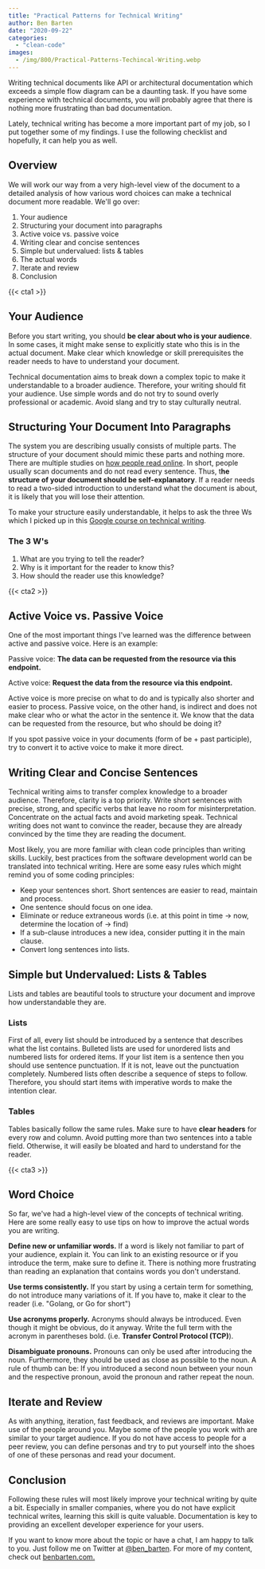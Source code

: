 ```yaml
---
title: "Practical Patterns for Technical Writing"
author: Ben Barten
date: "2020-09-22"
categories: 
  - "clean-code"
images:
  - /img/800/Practical-Patterns-Techincal-Writing.webp
---
```


Writing technical documents like API or architectural documentation which exceeds a simple flow diagram can be a daunting task. If you have some experience with technical documents, you will probably agree that there is nothing more frustrating than bad documentation.

Lately, technical writing has become a more important part of my job, so I put together some of my findings. I use the following checklist and hopefully, it can help you as well.

## Overview

We will work our way from a very high-level view of the document to a detailed analysis of how various word choices can make a technical document more readable. We'll go over:

1. Your audience
2. Structuring your document into paragraphs
3. Active voice vs. passive voice
4. Writing clear and concise sentences
5. Simple but undervalued: lists & tables
6. The actual words
7. Iterate and review
8. Conclusion

{{< cta1 >}}

## Your Audience

Before you start writing, you should **be clear about who is your audience**. In some cases, it might make sense to explicitly state who this is in the actual document. Make clear which knowledge or skill prerequisites the reader needs to have to understand your document.

Technical documentation aims to break down a complex topic to make it understandable to a broader audience. Therefore, your writing should fit your audience. Use simple words and do not try to sound overly professional or academic. Avoid slang and try to stay culturally neutral.

## Structuring Your Document Into Paragraphs

The system you are describing usually consists of multiple parts. The structure of your document should mimic these parts and nothing more. There are multiple studies on [how people read online](https://www.nngroup.com/articles/how-people-read-online/). In short, people usually scan documents and do not read every sentence. Thus, t**he structure of your document should be self-explanatory**. If a reader needs to read a two-sided introduction to understand what the document is about, it is likely that you will lose their attention.

To make your structure easily understandable, it helps to ask the three Ws which I picked up in this [Google course on technical writing](https://developers.google.com/tech-writing/overview).

### The 3 W's

1. What are you trying to tell the reader?
2. Why is it important for the reader to know this?
3. How should the reader use this knowledge?

{{< cta2 >}}

## Active Voice vs. Passive Voice

One of the most important things I've learned was the difference between active and passive voice. Here is an example:

Passive voice: **The data can be requested from the resource via this endpoint.**

Active voice: **Request the data from the resource via this endpoint.**

Active voice is more precise on what to do and is typically also shorter and easier to process. Passive voice, on the other hand, is indirect and does not make clear who or what the actor in the sentence it. We know that the data can be requested from the resource, but who should be doing it?

If you spot passive voice in your documents (form of be + past participle), try to convert it to active voice to make it more direct.

## Writing Clear and Concise Sentences

Technical writing aims to transfer complex knowledge to a broader audience. Therefore, clarity is a top priority. Write short sentences with precise, strong, and specific verbs that leave no room for misinterpretation. Concentrate on the actual facts and avoid marketing speak. Technical writing does not want to convince the reader, because they are already convinced by the time they are reading the document.

Most likely, you are more familiar with clean code principles than writing skills. Luckily, best practices from the software development world can be translated into technical writing. Here are some easy rules which might remind you of some coding principles:

- Keep your sentences short. Short sentences are easier to read, maintain and process.
- One sentence should focus on one idea.
- Eliminate or reduce extraneous words (i.e. at this point in time → now, determine the location of → find)
- If a sub-clause introduces a new idea, consider putting it in the main clause.
- Convert long sentences into lists.

## Simple but Undervalued: Lists & Tables

Lists and tables are beautiful tools to structure your document and improve how understandable they are.

### Lists

First of all, every list should be introduced by a sentence that describes what the list contains. Bulleted lists are used for unordered lists and numbered lists for ordered items. If your list item is a sentence then you should use sentence punctuation. If it is not, leave out the punctuation completely. Numbered lists often describe a sequence of steps to follow. Therefore, you should start items with imperative words to make the intention clear.

### Tables

Tables basically follow the same rules. Make sure to have **clear headers** for every row and column. Avoid putting more than two sentences into a table field. Otherwise, it will easily be bloated and hard to understand for the reader.

{{< cta3 >}}

## Word Choice

So far, we've had a high-level view of the concepts of technical writing. Here are some really easy to use tips on how to improve the actual words you are writing.

**Define new or unfamiliar words.** If a word is likely not familiar to part of your audience, explain it. You can link to an existing resource or if you introduce the term, make sure to define it. There is nothing more frustrating than reading an explanation that contains words you don't understand.

**Use terms consistently.** If you start by using a certain term for something, do not introduce many variations of it. If you have to, make it clear to the reader (i.e. "Golang, or Go for short")

**Use acronyms properly.** Acronyms should always be introduced. Even though it might be obvious, do it anyway. Write the full term with the acronym in parentheses bold. (i.e. **Transfer Control Protocol (TCP)**).

**Disambiguate pronouns.** Pronouns can only be used after introducing the noun. Furthermore, they should be used as close as possible to the noun. A rule of thumb can be: If you introduced a second noun between your noun and the respective pronoun, avoid the pronoun and rather repeat the noun.

## Iterate and Review

As with anything, iteration, fast feedback, and reviews are important. Make use of the people around you. Maybe some of the people you work with are similar to your target audience. If you do not have access to people for a peer review, you can define personas and try to put yourself into the shoes of one of these personas and read your document.

## Conclusion

Following these rules will most likely improve your technical writing by quite a bit. Especially in smaller companies, where you do not have explicit technical writes, learning this skill is quite valuable. Documentation is key to providing an excellent developer experience for your users.

  
If you want to know more about the topic or have a chat, I am happy to talk to you. Just follow me on Twitter at [@ben\_barten](https://twitter.com/ben_barten). For more of my content, check out [benbarten.com.](https://benbarten.com/)
